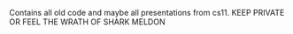 Contains all old code and maybe all presentations from cs11. 
KEEP PRIVATE OR FEEL THE WRATH OF SHARK MELDON 
